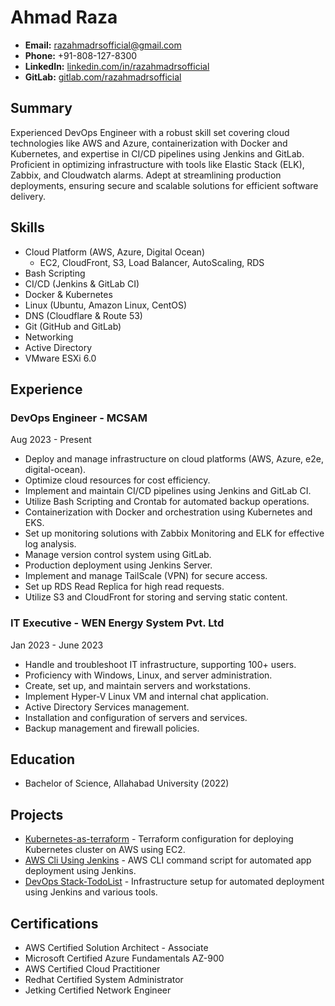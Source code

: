 # Ahmad Raza

- **Email:** razahmadrsofficial@gmail.com
- **Phone:** +91-808-127-8300
- **LinkedIn:** [linkedin.com/in/razahmadrsofficial](https://linkedin.com/in/razahmadrsofficial)
- **GitLab:** [gitlab.com/razahmadrsofficial](https://gitlab.com/razahmadrsofficial)

## Summary

Experienced DevOps Engineer with a robust skill set covering cloud technologies like AWS and Azure, containerization with Docker and Kubernetes, and expertise in CI/CD pipelines using Jenkins and GitLab. Proficient in optimizing infrastructure with tools like Elastic Stack (ELK), Zabbix, and Cloudwatch alarms. Adept at streamlining production deployments, ensuring secure and scalable solutions for efficient software delivery.

## Skills

- Cloud Platform (AWS, Azure, Digital Ocean)
  - EC2, CloudFront, S3, Load Balancer, AutoScaling, RDS
- Bash Scripting
- CI/CD (Jenkins & GitLab CI)
- Docker & Kubernetes
- Linux (Ubuntu, Amazon Linux, CentOS)
- DNS (Cloudflare & Route 53)
- Git (GitHub and GitLab)
- Networking
- Active Directory
- VMware ESXi 6.0

## Experience

### DevOps Engineer - MCSAM
Aug 2023 - Present

- Deploy and manage infrastructure on cloud platforms (AWS, Azure, e2e, digital-ocean).
- Optimize cloud resources for cost efficiency.
- Implement and maintain CI/CD pipelines using Jenkins and GitLab CI.
- Utilize Bash Scripting and Crontab for automated backup operations.
- Containerization with Docker and orchestration using Kubernetes and EKS.
- Set up monitoring solutions with Zabbix Monitoring and ELK for effective log analysis.
- Manage version control system using GitLab.
- Production deployment using Jenkins Server.
- Implement and manage TailScale (VPN) for secure access.
- Set up RDS Read Replica for high read requests.
- Utilize S3 and CloudFront for storing and serving static content.

### IT Executive - WEN Energy System Pvt. Ltd
Jan 2023 - June 2023

- Handle and troubleshoot IT infrastructure, supporting 100+ users.
- Proficiency with Windows, Linux, and server administration.
- Create, set up, and maintain servers and workstations.
- Implement Hyper-V Linux VM and internal chat application.
- Active Directory Services management.
- Installation and configuration of servers and services.
- Backup management and firewall policies.

## Education

- Bachelor of Science, Allahabad University (2022)

## Projects

- [Kubernetes-as-terraform](https://github.com) - Terraform configuration for deploying Kubernetes cluster on AWS using EC2.
- [AWS Cli Using Jenkins](https://github.com) - AWS CLI command script for automated app deployment using Jenkins.
- [DevOps Stack-TodoList](https://github.com) - Infrastructure setup for automated deployment using Jenkins and various tools.

## Certifications

- AWS Certified Solution Architect - Associate
- Microsoft Certified Azure Fundamentals AZ-900
- AWS Certified Cloud Practitioner
- Redhat Certified System Administrator
- Jetking Certified Network Engineer
